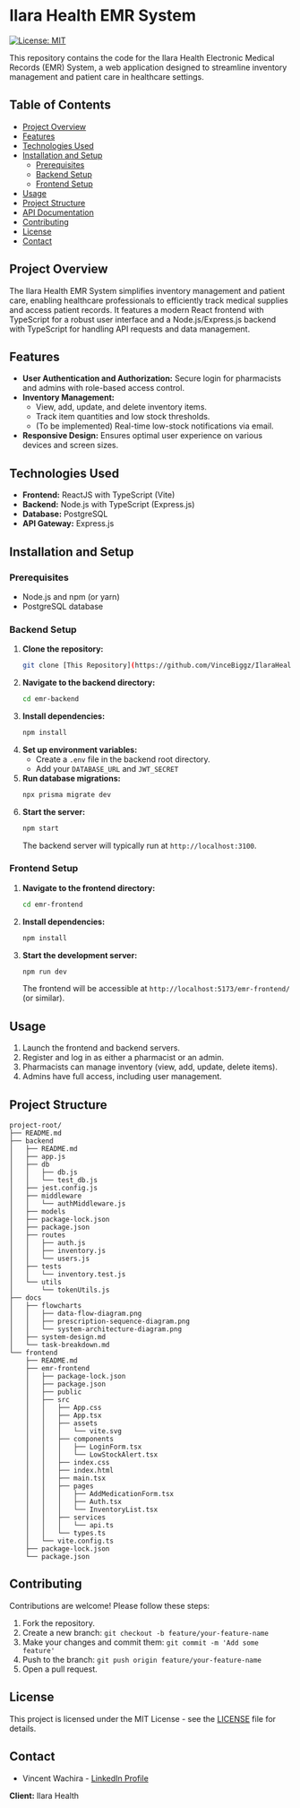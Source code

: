 # Ilara Health EMR System

[![License: MIT](https://img.shields.io/badge/License-MIT-yellow.svg)](https://opensource.org/licenses/MIT)

This repository contains the code for the Ilara Health Electronic Medical Records (EMR) System, a web application designed to streamline inventory management and patient care in healthcare settings.

## Table of Contents

-   [Project Overview](#project-overview)
-   [Features](#features)
-   [Technologies Used](#technologies-used)
-   [Installation and Setup](#installation-and-setup)
    -   [Prerequisites](#prerequisites)
    -   [Backend Setup](#backend-setup)
    -   [Frontend Setup](#frontend-setup)
-   [Usage](#usage)
-   [Project Structure](#project-structure)
-   [API Documentation](#api-documentation)
-   [Contributing](#contributing)
-   [License](#license)
-   [Contact](#contact)

## Project Overview

The Ilara Health EMR System simplifies inventory management and patient care, enabling healthcare professionals to efficiently track medical supplies and access patient records. It features a modern React frontend with TypeScript for a robust user interface and a Node.js/Express.js backend with TypeScript for handling API requests and data management.

## Features

-   **User Authentication and Authorization:** Secure login for pharmacists and admins with role-based access control.
-   **Inventory Management:**
    -   View, add, update, and delete inventory items.
    -   Track item quantities and low stock thresholds.
    -   (To be implemented) Real-time low-stock notifications via email.
-   **Responsive Design:** Ensures optimal user experience on various devices and screen sizes.

## Technologies Used

-   **Frontend:** ReactJS with TypeScript (Vite)
-   **Backend:** Node.js with TypeScript (Express.js)
-   **Database:** PostgreSQL
-   **API Gateway:** Express.js

## Installation and Setup

### Prerequisites

-   Node.js and npm (or yarn)
-   PostgreSQL database

### Backend Setup

1.  **Clone the repository:**
    ```bash
    git clone [This Repository](https://github.com/VinceBiggz/IlaraHealth-EMR-System)
    ```
2.  **Navigate to the backend directory:**
    ```bash
    cd emr-backend
    ```
3.  **Install dependencies:**
    ```bash
    npm install
    ```
4.  **Set up environment variables:**
    -   Create a `.env` file in the backend root directory.
    -   Add your `DATABASE_URL` and `JWT_SECRET` 
5.  **Run database migrations:**
    ```bash
    npx prisma migrate dev
    ```
6.  **Start the server:**
    ```bash
    npm start
    ```
    The backend server will typically run at `http://localhost:3100`.

### Frontend Setup

1.  **Navigate to the frontend directory:**
    ```bash
    cd emr-frontend
    ```
2.  **Install dependencies:**
    ```bash
    npm install
    ```
3.  **Start the development server:**
    ```bash
    npm run dev
    ```
    The frontend will be accessible at `http://localhost:5173/emr-frontend/` (or similar).

## Usage

1.  Launch the frontend and backend servers.
2.  Register and log in as either a pharmacist or an admin.
3.  Pharmacists can manage inventory (view, add, update, delete items).
4.  Admins have full access, including user management.

## Project Structure
```
project-root/
├── README.md
├── backend
│   ├── README.md
│   ├── app.js
│   ├── db
│   │   ├── db.js
│   │   └── test_db.js
│   ├── jest.config.js
│   ├── middleware
│   │   └── authMiddleware.js
│   ├── models
│   ├── package-lock.json
│   ├── package.json
│   ├── routes
│   │   ├── auth.js
│   │   ├── inventory.js
│   │   └── users.js
│   ├── tests
│   │   └── inventory.test.js
│   └── utils
│       └── tokenUtils.js
├── docs
│   ├── flowcharts
│   │   ├── data-flow-diagram.png
│   │   ├── prescription-sequence-diagram.png
│   │   └── system-architecture-diagram.png
│   ├── system-design.md
│   └── task-breakdown.md
└── frontend
    ├── README.md
    ├── emr-frontend
    │   ├── package-lock.json
    │   ├── package.json
    │   ├── public
    │   ├── src
    │   │   ├── App.css
    │   │   ├── App.tsx
    │   │   ├── assets
    │   │   │   └── vite.svg
    │   │   ├── components
    │   │   │   ├── LoginForm.tsx
    │   │   │   └── LowStockAlert.tsx
    │   │   ├── index.css
    │   │   ├── index.html
    │   │   ├── main.tsx
    │   │   ├── pages
    │   │   │   ├── AddMedicationForm.tsx
    │   │   │   ├── Auth.tsx
    │   │   │   └── InventoryList.tsx
    │   │   ├── services
    │   │   │   └── api.ts
    │   │   └── types.ts
    │   └── vite.config.ts
    ├── package-lock.json
    └── package.json
```

## Contributing

Contributions are welcome! Please follow these steps:

1.  Fork the repository.
2.  Create a new branch: `git checkout -b feature/your-feature-name`
3.  Make your changes and commit them: `git commit -m 'Add some feature'`
4.  Push to the branch: `git push origin feature/your-feature-name`
5.  Open a pull request.

## License

This project is licensed under the MIT License - see the [LICENSE](LICENSE) file for details.

## Contact

-   Vincent Wachira - [LinkedIn Profile](https://www.linkedin.com/in/vincentwachira)

**Client:** Ilara Health